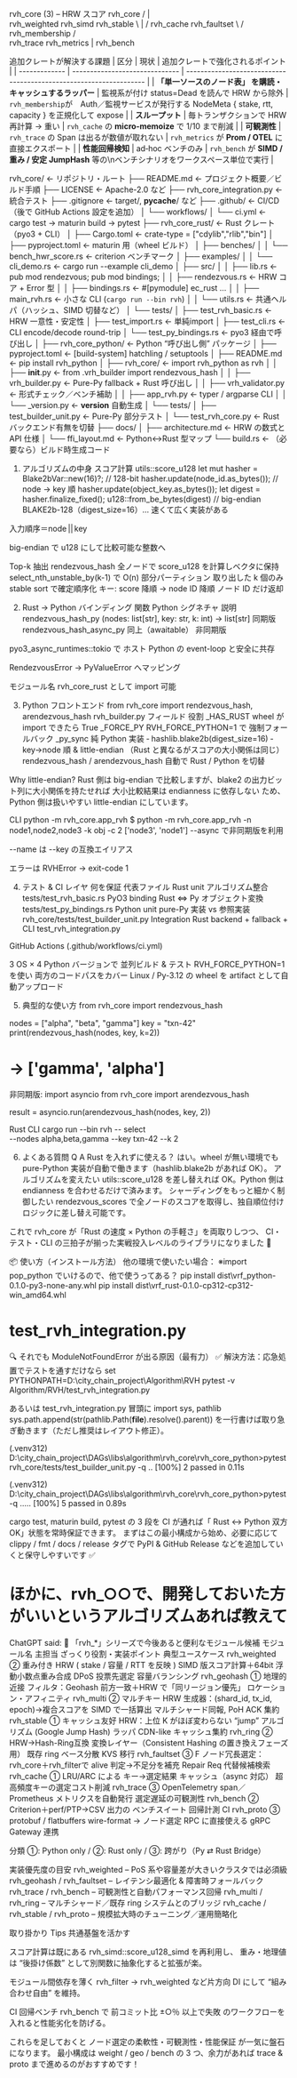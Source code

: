 rvh_core (3) – HRW スコア
          rvh_core
          /  |  \
   rvh_weighted rvh_simd rvh_stable
          \   |   /
          rvh_cache           rvh_faultset
                \             /
                  rvh_membership
                       /      \
                rvh_trace   rvh_metrics
                              |
                          rvh_bench

追加クレートが解決する課題
| 区分                | 現状                             | 追加クレートで強化されるポイント                                                   |
| ------------- | ------------------------------ | ------------------------------------------------------------------ |
| **「単一ソースのノード表」 を購読・キャッシュするラッパー** | 監視系が付け status=Dead を読んで HRW から除外      | `rvh_membership`が　Auth／監視サービスが発行する NodeMeta { stake, rtt, capacity } を正規化して expose                      |
| **スループット**    | 毎トランザクションで HRW 再計算 → 重い        | `rvh_cache` の **micro‑memoize** で 1/10 まで削減                        |
| **可観測性**        | `rvh_trace` の Span は出るが数値が取れない | `rvh_metrics` が **Prom / OTEL** に直接エクスポート                          |
| **性能回帰検知**    | ad‑hoc ベンチのみ                   | `rvh_bench` が **SIMD / 重み / 安定 JumpHash** 等の\nベンチシナリオをワークスペース単位で実行 |


rvh_core/                               ← リポジトリ・ルート
├── README.md                      ← プロジェクト概要／ビルド手順
├── LICENSE                        ← Apache-2.0 など
├── rvh_core_integration.py        ← 統合テスト
├── .gitignore                     ← target/, __pycache__/ など
├── .github/                       ← CI/CD（後で GitHub Actions 設定を追加）
│   └── workflows/
│       └── ci.yml                 ← cargo test → maturin build → pytest
├── rvh_core_rust/                  ← Rust クレート（pyo3 + CLI）
│   ├── Cargo.toml                 ← crate-type = ["cdylib","rlib","bin"]
│   ├── pyproject.toml             ← maturin 用（wheel ビルド）
│   ├── benches/
│   │   └── bench_hwr_score.rs     ← criterion ベンチマーク
│   ├── examples/
│   │   └── cli_demo.rs            ← cargo run --example cli_demo
│   ├── src/
│   │   ├── lib.rs                 ← pub mod rendezvous; pub mod bindings;
│   │   ├── rendezvous.rs          ← HRW コア + Error 型
│   │   ├── bindings.rs            ← #[pymodule] ec_rust …
│   │   ├── main_rvh.rs            ← 小さな CLI (`cargo run --bin rvh`)
│   │   └── utils.rs               ← 共通ヘルパ（ハッシュ、SIMD 切替など）
│   └── tests/
│       ├── test_rvh_basic.rs      ← HRW 一意性・安定性
│       ├── test_import.rs         ← 単純import
│       ├── test_cli.rs            ← CLI encode/decode round-trip
│       └── test_py_bindings.rs    ← pyo3 経由で呼び出し
│ 
├── rvh_core_python/               ← Python “呼び出し側” パッケージ
│   ├── pyproject.toml             ← [build-system] hatchling / setuptools
│   ├── README.md                  ← pip install rvh_python
│   ├── rvh_core/                  ← import rvh_python as rvh
│   │   ├── __init__.py            ← from .vrh_builder import rendezvous_hash
│   │   ├── vrh_builder.py         ← Pure-Py fallback + Rust 呼び出し
│   │   ├── vrh_validator.py       ← 形式チェック／ベンチ補助
│   │   ├── app_rvh.py             ← typer / argparse CLI
│   │   └── _version.py            ← __version__ 自動生成
│   └── tests/
│       ├── test_builder_unit.py   ← Pure-Py 部分テスト
│       └── test_rvh_core.py       ← Rust バックエンド有無を切替
├── docs/
│   ├── architecture.md            ← HRW の数式と API 仕様
│   └── ffi_layout.md              ← Python↔Rust 型マップ
└── build.rs                       ← （必要なら）ビルド時生成コード


1. アルゴリズムの中身
スコア計算 utils::score_u128
let mut hasher = Blake2bVar::new(16)?; // 128-bit
hasher.update(node_id.as_bytes());     // node → key 順
hasher.update(object_key.as_bytes());
let digest = hasher.finalize_fixed();
u128::from_be_bytes(digest)           // big-endian
BLAKE2b-128（digest_size=16）… 速くて広く実装がある

入力順序＝node || key

big-endian で u128 にして比較可能な整数へ

Top-k 抽出 rendezvous_hash
全ノードで score_u128 を計算しベクタに保持
select_nth_unstable_by(k-1) で O(n) 部分パーティション
取り出した k 個のみ stable sort で確定順序化
キー: score 降順 → node ID 降順
ノード ID だけ返却

2. Rust → Python バインディング
関数	Python シグネチャ	説明
rendezvous_hash_py	(nodes: list[str], key: str, k: int) → list[str]	同期版
rendezvous_hash_async_py	同上（awaitable）	非同期版

pyo3_async_runtimes::tokio で ホスト Python の event-loop と安全に共存

RendezvousError → PyValueError へマッピング

モジュール名 rvh_core_rust として import 可能

3. Python フロントエンド
from rvh_core import rendezvous_hash, arendezvous_hash
rvh_builder.py
フィールド	役割
_HAS_RUST	wheel が import できたら True
_FORCE_PY	RVH_FORCE_PYTHON=1 で 強制フォールバック
_py_sync	純 Python 実装
‐ hashlib.blake2b(digest_size=16)
‐ key→node 順 & little-endian
（Rust と異なるがスコアの大小関係は同じ）
rendezvous_hash / arendezvous_hash	自動で Rust / Python を切替

Why little-endian?
Rust 側は big-endian で比較しますが、blake2 の出力ビット列に大小関係を持たせれば 大小比較結果は endianness に依存しない ため、Python 側は扱いやすい little-endian にしています。

CLI python -m rvh_core.app_rvh
$ python -m rvh_core.app_rvh -n node1,node2,node3 -k obj -c 2
['node3', 'node1']
--async で非同期版を利用

--name は --key の互換エイリアス

エラーは RVHError → exit-code 1

4. テスト & CI
レイヤ	何を保証	代表ファイル
Rust unit	アルゴリズム整合	tests/test_rvh_basic.rs
PyO3 binding	Rust ⇔ Py オブジェクト変換	tests/test_py_bindings.rs
Python unit	pure-Py 実装 vs 参照実装	rvh_core/tests/test_builder_unit.py
Integration	Rust backend + fallback + CLI	test_rvh_integration.py

GitHub Actions (.github/workflows/ci.yml)

3 OS × 4 Python バージョンで 並列ビルド & テスト
RVH_FORCE_PYTHON=1 を使い 両方のコードパスをカバー
Linux / Py-3.12 の wheel を artifact として自動アップロード

5. 典型的な使い方
from rvh_core import rendezvous_hash

nodes = ["alpha", "beta", "gamma"]
key   = "txn-42"
print(rendezvous_hash(nodes, key, k=2))
# → ['gamma', 'alpha']

非同期版:
import asyncio
from rvh_core import arendezvous_hash

result = asyncio.run(arendezvous_hash(nodes, key, 2))

Rust CLI
cargo run --bin rvh -- select \
  --nodes alpha,beta,gamma --key txn-42 --k 2

6. よくある質問
Q	A
Rust を入れずに使える？	はい。wheel が無い環境でも pure-Python 実装が自動で働きます（hashlib.blake2b があれば OK）。
アルゴリズムを変えたい	utils::score_u128 を差し替えれば OK。Python 側は endianness を合わせるだけで済みます。
シャーディングをもっと細かく制御したい	rendezvous_scores で全ノードのスコアを取得し、独自順位付けロジックに差し替え可能です。

これで rvh_core が「Rust の速度 × Python の手軽さ」を両取りしつつ、
CI・テスト・CLI の三拍子が揃った実戦投入レベルのライブラリになりました 🚀


📦 使い方（インストール方法）
他の環境で使いたい場合： ※import pop_python でいけるので、他で使うってある？
pip install dist\vrf_python-0.1.0-py3-none-any.whl
pip install dist\vrf_rust-0.1.0-cp312-cp312-win_amd64.whl

# test_rvh_integration.py
🔍 それでも ModuleNotFoundError が出る原因（最有力）
✅ 解決方法：応急処置でテストを通すだけなら
set PYTHONPATH=D:\city_chain_project\Algorithm\RVH
pytest -v Algorithm/RVH/test_rvh_integration.py

あるいは test_rvh_integration.py 冒頭に
import sys, pathlib
sys.path.append(str(pathlib.Path(__file__).resolve().parent))
を一行書けば取り急ぎ動きます（ただし推奨はレイアウト修正）。

(.venv312) D:\city_chain_project\DAGs\libs\algorithm\rvh_core\rvh_core_python>pytest rvh_core/tests/test_builder_unit.py -q
..                                                                                                               [100%]
2 passed in 0.11s

(.venv312) D:\city_chain_project\DAGs\libs\algorithm\rvh_core\rvh_core_python>pytest -q
.....                                                                                                            [100%]
5 passed in 0.89s


cargo test, maturin build, pytest の 3 段を CI が通れば「 Rust ↔ Python 双方 OK」状態を常時保証できます。
まずはこの最小構成から始め、必要に応じて clippy / fmt / docs / release タグで PyPI & GitHub Release などを追加していくと保守しやすいです ✅


# ほかに、rvh_○○で、開発しておいた方がいいというアルゴリズムあれば教えて
ChatGPT said:
🚀 「rvh_*」シリーズで今後あると便利なモジュール候補
モジュール名	主担当	ざっくり役割・実装ポイント	典型ユースケース
rvh_weighted	②	重み付き HRW ( stake / 容量 / RTT を反映 )
SIMD 版スコア計算＋64bit 浮動小数点重み合成	DPoS 投票先選定
容量バランシング
rvh_geohash	①	地理的近接 フィルタ：Geohash 前方一致＋HRW で「同リージョン優先」	ロケーション・アフィニティ
rvh_multi	②	マルチキー HRW 生成器：(shard_id, tx_id, epoch)→複合スコアを SIMD で一括算出	マルチシャード同報, PoH ACK 集約
rvh_stable	①	キャッシュ友好 HRW：上位 K がほぼ変わらない “jump” アルゴリズム (Google Jump Hash) ラッパ	CDN-like キャッシュ集約
rvh_ring	②	HRW→Hash-Ring互換 変換レイヤー（Consistent Hashing の置き換えフェーズ用）	既存 ring ベース分散 KVS 移行
rvh_faultset	③	F ノード冗長選定：rvh_core＋rvh_filterで alive 判定→不足分を補充	Repair Req 代替候補検索
rvh_cache	①	LRU/ARC による キー→選定結果 キャッシュ（async 対応）	超高頻度キーの選定コスト削減
rvh_trace	③	OpenTelemetry span／Prometheus メトリクスを自動発行	選定遅延の可観測性
rvh_bench	②	Criterion＋perf/PTP→CSV 出力の ベンチスイート	回帰計測 CI
rvh_proto	③	protobuf / flatbuffers wire-format → ノード選定 RPC に直接使える	gRPC Gateway 連携

分類
①: Python only / ②: Rust only / ③: 跨がり（Py ⇄ Rust Bridge）

実装優先度の目安
rvh_weighted – PoS 系や容量差が大きいクラスタでは必須級
rvh_geohash / rvh_faultset – レイテンシ最適化 & 障害時フォールバック
rvh_trace / rvh_bench – 可観測性と自動パフォーマンス回帰
rvh_multi / rvh_ring – マルチシャード／既存 ring システムとのブリッジ
rvh_cache / rvh_stable / rvh_proto – 規模拡大時のチューニング／運用簡略化

取り掛かり Tips
共通基盤を活かす

スコア計算は既にある rvh_simd::score_u128_simd を再利用し、
重み・地理値は “後掛け係数” として別関数に抽象化すると拡張が楽。

モジュール間依存を薄く
rvh_filter → rvh_weighted など片方向 DI にして “組み合わせ自由” を維持。

CI 回帰ベンチ
rvh_bench で 前コミット比 ±○％ 以上で失敗 のワークフローを入れると性能劣化を防げる。

これらを足しておくと ノード選定の柔軟性・可観測性・性能保証 が一気に盤石になります。
最小構成は weight / geo / bench の 3 つ、余力があれば trace & proto まで進めるのがおすすめです！